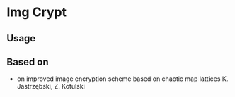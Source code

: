 # Img Crypt

## Usage

## Based on 
* on improved image encryption scheme based on chaotic map lattices K. Jastrzębski, Z. Kotulski